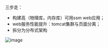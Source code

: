 三步走：
- 构建高（物理库，内存库）可用ssm web应用；
- web服务性能提升：tomcat集群与页面分离；
- 拆分为分布式架构

![image](https://github.com/leoge0113/elegant_ssm/blob/master/image/ElegantSSM.jpg)

